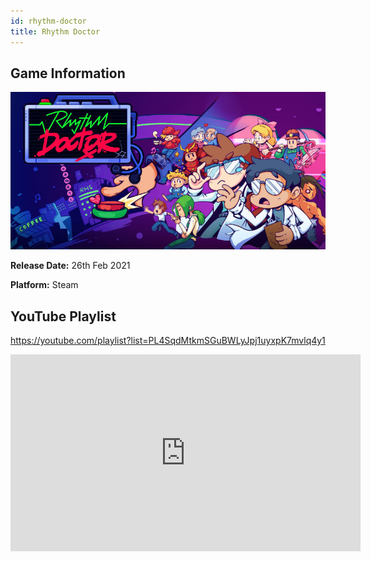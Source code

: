 ```yaml
---
id: rhythm-doctor
title: Rhythm Doctor
---
```


## Game Information

![image info](../../static/games/rhythm-doctor.jpg)

**Release Date:** 26th Feb 2021

**Platform:** Steam

## YouTube Playlist

https://youtube.com/playlist?list=PL4SqdMtkmSGuBWLyJpj1uyxpK7mvlq4y1

<iframe width="560" height="315" src="https://www.youtube-nocookie.com/embed/videoseries?list=PL4SqdMtkmSGuBWLyJpj1uyxpK7mvlq4y1" title="YouTube video player" frameBorder="0" allow="accelerometer; autoplay; clipboard-write; encrypted-media; gyroscope; picture-in-picture" allowFullScreen></iframe>